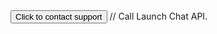 <html>
  <body>
	  <button id="launchChatButton" onclick="launchChat()">Click to contact support</button>
    <script type='text/javascript'>
    function initEmbeddedMessaging() {
        try {
            embeddedservice_bootstrap.settings.language = 'en_US'; // For example, enter 'en' or 'en-US'
            
            window.addEventListener("onEmbeddedMessagingReady", () => {
    console.log("Received the onEmbeddedMessagingReady event…");
    embeddedservice_bootstrap.prechatAPI.setHiddenPrechatFields({
	"Customer_First_Name" : "FirstName_fromWebsite",
	"Customer_Last_Name" : "Lastname_fromWebsite",
	"Customer_Email_Address" : "Test123@fromWebsite.com",
	"Customer_Language_Preference" : "English"}
	);
});

            embeddedservice_bootstrap.init(
                '00D04000000p5i3',
                'UL_Digital_Assistant',
                'https://ulenterpriseorg--chatbot.sandbox.my.site.com/ESWULDigitalAssistant1707752748287',
                {
                    scrt2URL: 'https://ulenterpriseorg--chatbot.sandbox.my.salesforce-scrt.com'
                }
            );
        } catch (err) {
            console.error('Error loading Embedded Messaging: ', err);
        }
    };
</script>
<script type='text/javascript' src='https://ulenterpriseorg--chatbot.sandbox.my.site.com/ESWULDigitalAssistant1707752748287/assets/js/bootstrap.min.js' onload='initEmbeddedMessaging()'></script>
// Call Launch Chat API.
<script>
    function launchChat() {
	initEmbeddedMessaging();
        embeddedservice_bootstrap.utilAPI.launchChat()
            .then(() => {
                // Success handler used to perform actions
                // when the chat client launches successfully.
                // For example, create a method that disables the launch chat button.
                disableLaunchChatButton();
            }).catch(() => {
                // Error handler used to perform actions
                // if the chat client fails to launch.
                // For example, create a method that hides the launch chat button.
                hideLaunchChatButton();
            }).finally(() => {
                // Finally handler used to perform any clean-up actions
                // regardless of whether the chat client launches successfully or not.
                // For example, create a method that logs the user’s attempt to chat.
                logEndUserAttemptToChat();
            });
    }
</script>

  </body>
</html>
